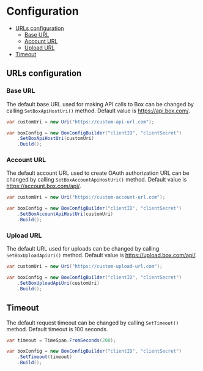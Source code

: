 Configuration
=============

- [URLs configuration](#urls-configuration)
  - [Base URL](#base-url)
  - [Account URL](#account-url)
  - [Upload URL](#upload-url)
- [Timeout](#timeout)

URLs configuration
------------------

### Base URL
The default base URL used for making API calls to Box can be changed by calling `SetBoxApiHostUri()` method. Default value is https://api.box.com/.

```c#
var customUri = new Uri("https://custom-api-url.com");

var boxConfig = new BoxConfigBuilder("clientID", "clientSecret")
    .SetBoxApiHostUri(customUri)
    .Build();
```

### Account URL
The default account URL used to create OAuth authorization URL can be changed by calling `SetBoxAccountApiHostUri()` method. Default value is https://account.box.com/api/.

```c#
var customUri = new Uri("https://custom-account-url.com");

var boxConfig = new BoxConfigBuilder("clientID", "clientSecret")
    .SetBoxAccountApiHostUri(customUri)
    .Build();
```

### Upload URL
The default URL used for uploads can be changed by calling `SetBoxUploadApiUri()` method. Default value is https://upload.box.com/api/.

```c#
var customUri = new Uri("https://custom-upload-url.com");

var boxConfig = new BoxConfigBuilder("clientID", "clientSecret")
    .SetBoxUploadApiUri(customUri)
    .Build();
```

Timeout
-------

The default request timeout can be changed by calling `SetTimeout()` method. Default timeout is 100 seconds.

```c#
var timeout = TimeSpan.FromSeconds(200);

var boxConfig = new BoxConfigBuilder("clientID", "clientSecret")
    .SetTimeout(timeout)
    .Build();
```